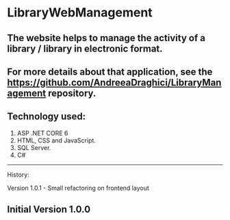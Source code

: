 # LibraryWebManagement

The website helps to manage the activity of a library / library in electronic format.
------------

## For more details about that application, see the https://github.com/AndreeaDraghici/LibraryManagement repository.

Technology used:
---
1.  ASP .NET CORE 6
2.  HTML, CSS and JavaScript.
3.  SQL Server.
4.  C# 


----------
History:

Version 1.0.1 - Small refactoring on frontend layout

Initial Version 1.0.0
----------------
